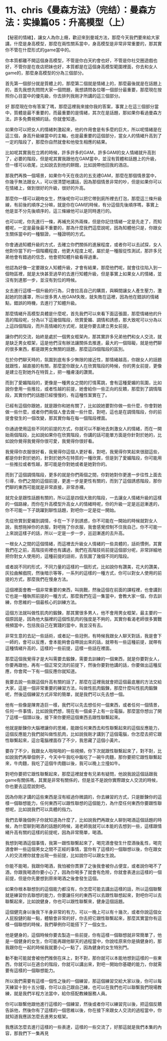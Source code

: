 # 11、chris《曼森方法》（完结）：曼森方法：实操篇05：升高模型（上）

【秘密的情緒】，讓女人為你上癮，歡迎來到曼城方法，那麼今天我們要來給大家講，什麼是身高模型，那麼在兩性關系當中，身高模型是非常非常重要的，那其實你不管在什麼形式的game當中的。

你本質都離不開這個身高模型，不管是你白天約會也好，不管是你社交圈遊戲也好，不管你是在夜店把妹也好，本質都是在這個身高模型範圍裡面，你去和女人game的，那麼身高模型的分為三個部分。

首先第一個部分就是質體上的，那麼第二個就是情緒上的，那麼最後就是在話題上的，首先我想先問問大家一個問題，我想請問各位哪一個部分最重要，那麼現在按照你心目當中的優先級，你去排列我剛才所講的這三個部分。

好 那麼現在你有答案了嗎，那麼這裡我來接你我的答案，事實上在這三個部分當中，質體是最不重要的，而最重要的是情緒，其次在是話題，那如果你看過曼森方法，許多免費視頻的話，你就會知道。

如果你可以把女人的情緒刺激起來，他的作用會是有多麼的巨大，所以呢情緒是在這三個，身高升級線當中的主軸，也是最重要的這個部分，當女人的情緒升高到了一定的階段了，那麼你自然就會和他發生相應的結果。

比如呢其實我在立將的時候，許多許多的GAM，許多GAM的女人情緒就升高到了，必要的階段，但是呢其實我跟他在GAM當中，並沒有質體和話題上的升級，但一樣可以收尾，比如說去到他的餅館，比如說帶他回我的酒店。

那我們再換一個場景，如果你今天在夜店的五支禮GAM，那麼在那個情景當中，你幾乎無法跟女人，可以很清楚地講話，因為那個情景非常的吵，但是如果你可以在情緒上，做到很好的升級，很好的升高。

那麼你一樣可以親吻女生，然後呢你可以把它帶到廁所裡去打泡，那麼這三條升級線，有前後的順序之分嘛，就是你在GAM的時候，有分這個先後順序嗎，事實上他是並不分先後順序的，這三條線他可以是同時進行的。

也可以呢，你先進行一條，再補充另外兩條，但是你記住情緒一定是先走了，而知體呢，一定是最後最不重要的，那為什麼我們這麼說呢，因為知體他只是，你跟女生關係當中的一種驗證，一種證明的方式。

你會通過知體升級的方式，去確立你們關係的進展程度，或者你可以去試探，女人他對你當下的一個階纜程度，他更大程度上呢，屬於是一種服從性測試，那許多兄弟他會有錯過的信念，他會把知體升級看得過重。

他認為好像一定要跟女人知體升級，才會有結果，那麼他們呢，就會往往陷入到一個物區裡，就是太快甚至過早的去進行知體升級，但是事實上如果女人的情緒，並沒有到達那一步，並沒有到位的時候。

女去進行這樣一個升級的行為，只會拉高自己的購買，與瞬間讓女人產生壓力，激起她的防護罩，所以很多男人他GAM失敗，就失敗在這裡，因為他在錯誤的情緒點，錯誤的時機，去進行了知體升級。

那麼情緒升高模型具體是什麼呢，首先我們可以來看下面這張圖，那麼情緒他的升高的階段呢，分為以下這幾個階段，欣賞愛媚、調情和誘惑，那大致呢可以分為以上這四個階段，而升高情緒的方式呢，就是你要去建立男女前提。

讓你們的交流，始終是處於一個男女框架內，那其實許多兄弟他們和女人交流，就是缺乏男女框架，這是他們沒有辦法讓關係去推進，最大的一個阻礙，就是他們聊的很多東西，都是跟男女無關的話題，那麼這四個階段的區別。

在於你們聊天時的，氛圍到底有多少無限的接近性，那情緒越高，你跟女人的話題就跟性，越直接的有關，那麼當你跟女人在欣賞階段的時候，你的男女前提，更像是建立在對她外在特質上，把一種膚淺的讚賞。

而到了愛媚階段的，更像是一種男女之間的打情罵跳，會有這種愛媚的氛圍，比如說你會用一些推拉，或者性越的前提，她會給你一些正向的反饋，那麼到了調情階段，其實你們的話題已經慢慢的，有這種性案實在了。

已經有這個你跟她，就是跟你和她有關了，比如說她要對你做一些什麼，你會對她做一些什麼，或者你們兩個人會去做一些什麼，對吧，這也是在調情階段，你的前提會發生的一個改變，那其實你每在每一個階段裡面。

你通過使用這些不同的前提的方式，你就可以不斷地去刺激女人的情緒，而在一開始兩個階段，比如說如果你在欣賞階段，你講的話可能單方面是你針對於她的，比如說你覺得我覺得你很可愛，我覺得你很好看。

我覺得你衣服很好看，我覺得你這個人更好看，對吧，我覺得你笑起來很甜這些，都是你針對於她的，針對於她外在特質的一種欣賞，但是到了愛媚階段，你可能用一些推拉或者性越，那可能是你對她或者是她對你的。

而到了這個調情階段，更多的就是你們兩個之間，你對她對你更進一步往性上面去引導，你們之間的這個前提，更進一步是更性有關的，而到了這個誘惑階段，那你們聊的東西可能就是非常直接，非常赤裸。

就完全是跟性話題有關的，所以這是四個大致的階段，一去讓女人情緒升級的這樣的一個路線，而你在升高模型升高女人的情緒時呢，你的升級一定是巡迴漸進的，你不可能一下子跳躍到聊性話題，對吧你一定是從一開始。

先從欣賞到愛媚到調情，卡在一下子到誘惑，你不可能在一開始的時候就對女人說，我想拖掉你的衣服，對吧拖了你衣服，我會感覺控制不住我自己，你不可能一上來說這樣子的話，所以一定是一步一步，巡迴漸進的去升高。

一根女人之間的這個情緒，而這裡去升級女人情緒的一些具體的，話術慣例，其實我們在之前，高階技術裡也有講過，我們在高階技術前提這個部分呢，非常詳細地把你對女人使用的，這種前提的話術，去氛圍了幾個不同的階段。

或者說不同的形式，不同力量的這樣的一個形式，比如說你有讚美，花大的讚美，灰拉曲解戲院，然後暗示等等，一系列的這樣的一種方式，你可以對女人使用的前提的方式，那麼我們在慢身方法。

這個裡面會教一個非常重要的東西，叫挑戰，然後這個在前面的課程裡，也會講到它也是一種執照前提的一種方式，那麼我們在這一集當中，會教大家一個，你去訓練，你思維的一個最核心的訓練方法。

這個方法就叫做性肌肉的鍛鍊，那其實很多男人，他不會用男女框架，最主要的一個原因是，因為他大腦裡的這個性肌肉的強度是不夠的，其實你看渴老師很多實戰視頻當中，包括我自己在實踐的當中，我並沒有去。

非常生意的去記一些話術，或者記一些冠例，有時候我跟女人聊天對話，我是會下一師的，會可以反應，會本能夠會自帶說出來的話，就帶有一些這種前提，就帶有這種情緒升高的，這樣的一些前提，這樣一些話在裡面。

那麼這個我覺得才是大叫需要去鍛鍊，需要去訓練的一個東西，就是你要對女人，你要再跟他，再有一個正常交流的前提下，然後你要對他講的話，你要做出這種反應，你會爬一下有一個反應你就知道。

我要去說一些跟這個升高有關的話了，那麼在這裡我就會把這個最底層的方法交給大家，這是一個非常重要的練習方法，叫做性肌肉鍛鍊，那麼什麼叫性肌肉鍛鍊呢，然後這個練習方式非常的簡單，就是我們可以先去想一個。

他有一些像是陳育造巨一樣，我們可以先去想任何一個東西，或者任何一個情景，任何一件事情，比如說我們想，現在有一個桌子上有一台電腦，那麼當你想出了開了這樣一個頭以後，接下來你要把這個東西去跟性聯繫起來。

他就是斷鍊你大腦裡讓你的思維，能跟任何東西去和性聯繫起來的這個反應能力，這個反應能力我們就叫做性肌肉，比如說我剛才講到了這個電腦，你怎麼去把它跟性聯繫起來，這台電腦裡面存了不少，我思藏了這個小黃片。

要存了不少，我跟女人啪啪啪的一些視頻，你下次就跟性聯繫起來了，對不對，比如說我們再舉個例子，今天中午我吃中飯吃了一碗牛肉麵，那你要把它跟性聯繫起來，牛肉麵，我吃了這個牛肉麵以後，我可以晚上立撞如牛。

對吧你要把它跟性聯繫起來，那麼這裡就會有兄弟有疑問，他說我說這個話跟我game有關係嗎，其實是非常有關係的，但是並不是說你實際跟女人交流的時候，你也要去這麼說對吧。

因為你剛才講的這些東西是沒有經過你微調的，你去練習的方式，只是斷鍊你的這樣一個聯想能力，任何東西可以跟性聯想的這個能力，為什麼任何東西你要跟性聯想呢，比如說我們可以具體的指力。

我們去舉幾個例子你就知道為什麼了，比如說我們再跟女人聊到喝酒這個話題的時候，為什麼聊到喝酒的話題的時候，渴老師我就可以本能的去想到一些，這樣跟情緒升高有關的這樣的前提呢，因為非常簡單，喝酒。

我想到喝酒這個事情，我第一跟性聯繫起來了，喝完酒會發生什麼酒後亂性，喝完酒會幹一些這個男女之間不正經的事情，當你有了這樣的一個聯想以後，你在跟女人的交流裡你就會出現一些前提，比如說你可以跟女生說。

你能不能喝，我跟你喝酒，我怕被你貫罪了之後我會被你占便宜，或者說你喝不了酒，你跟我喝酒你要小心了，因為你喝多了就會有危險，你就會表達出這樣的一個前提，但是你先要想到原來喝酒之後會發生這個。

如果你根本聯想到的這個能力都沒有，你怎麼可能去講出這樣的話，所以這個聯繫就是練習你去聯想的能力，你要讓任何的東西可以去跟性聯想起來，對吧你可以去聯繫起來，比如說健身，你也可以跟性聯繫來，健身這個話題。

這個健完身以後我下半身非常的有力，可以一晚上可以有十幾次，或者你說這個女人屁股鏈的敲一點，體驗會非常的好，你去把它跟性聯繫起來，那麼其實當你有這樣一個聯想的時候，我們舉例你可能搭下了一個女生。

他是健身的，這個時候你要去製造一些前提，你有這樣一個聯想就非常簡單了，他是一個健身的女生，你可能再跟他聊天的過程當中，你說哇原來你是搞健身的，那我跟你在一起的時候我就要小心一點了，因為健身的女生特別門。

動不動可能就會被他們推倒在床上，對不對，那你就可以本能地想到這樣的一些東西，你就可以在適合的階段，你就可以講出來，對吧一開始你基礎的能力，你就需要有這樣的一個聯想能力。

所以我們需要有這樣一個性之後的一個練習，那這個練習交給大家以後，你可以每天練習十到十五分鐘，你可以自己跟自己練，也可以在我們也可以聯繫我們現場教練，就是我們半程方法當中，給你搭配教練服務人員。

你可以聯繫他跟他進行這樣的一個練習，然後或者你可以練習完以後，把這個反饋告訴他，然後你有了這樣的一個思維以後，你在接下來跟女人交流的過程當中，你就知道我應該怎麼去進男女框架。

我應該怎麼去進行這樣的一些表達，這樣的一些交流了，好那這就是我們本集的內容，那我們下一集再見